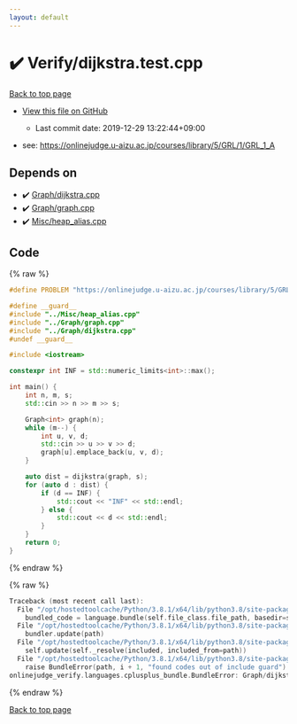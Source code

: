 ```yaml
---
layout: default
---
```


<!-- mathjax config similar to math.stackexchange -->
<script type="text/javascript" async
  src="https://cdnjs.cloudflare.com/ajax/libs/mathjax/2.7.5/MathJax.js?config=TeX-MML-AM_CHTML">
</script>
<script type="text/x-mathjax-config">
  MathJax.Hub.Config({
    TeX: { equationNumbers: { autoNumber: "AMS" }},
    tex2jax: {
      inlineMath: [ ['$','$'] ],
      processEscapes: true
    },
    "HTML-CSS": { matchFontHeight: false },
    displayAlign: "left",
    displayIndent: "2em"
  });
</script>

<script type="text/javascript" src="https://cdnjs.cloudflare.com/ajax/libs/jquery/3.4.1/jquery.min.js"></script>
<script src="https://cdn.jsdelivr.net/npm/jquery-balloon-js@1.1.2/jquery.balloon.min.js" integrity="sha256-ZEYs9VrgAeNuPvs15E39OsyOJaIkXEEt10fzxJ20+2I=" crossorigin="anonymous"></script>
<script type="text/javascript" src="../../assets/js/copy-button.js"></script>
<link rel="stylesheet" href="../../assets/css/copy-button.css" />


# :heavy_check_mark: Verify/dijkstra.test.cpp

<a href="../../index.html">Back to top page</a>

* <a href="{{ site.github.repository_url }}/blob/master/Verify/dijkstra.test.cpp">View this file on GitHub</a>
    - Last commit date: 2019-12-29 13:22:44+09:00


* see: <a href="https://onlinejudge.u-aizu.ac.jp/courses/library/5/GRL/1/GRL_1_A">https://onlinejudge.u-aizu.ac.jp/courses/library/5/GRL/1/GRL_1_A</a>


## Depends on

* :heavy_check_mark: <a href="../../library/Graph/dijkstra.cpp.html">Graph/dijkstra.cpp</a>
* :heavy_check_mark: <a href="../../library/Graph/graph.cpp.html">Graph/graph.cpp</a>
* :heavy_check_mark: <a href="../../library/Misc/heap_alias.cpp.html">Misc/heap_alias.cpp</a>


## Code

<a id="unbundled"></a>
{% raw %}
```cpp
#define PROBLEM "https://onlinejudge.u-aizu.ac.jp/courses/library/5/GRL/1/GRL_1_A"

#define __guard__
#include "../Misc/heap_alias.cpp"
#include "../Graph/graph.cpp"
#include "../Graph/dijkstra.cpp"
#undef __guard__

#include <iostream>

constexpr int INF = std::numeric_limits<int>::max();

int main() {
    int n, m, s;
    std::cin >> n >> m >> s;

    Graph<int> graph(n);
    while (m--) {
        int u, v, d;
        std::cin >> u >> v >> d;
        graph[u].emplace_back(u, v, d);
    }

    auto dist = dijkstra(graph, s);
    for (auto d : dist) {
        if (d == INF) {
            std::cout << "INF" << std::endl;
        } else {
            std::cout << d << std::endl;
        }
    }
    return 0;
}

```
{% endraw %}

<a id="bundled"></a>
{% raw %}
```cpp
Traceback (most recent call last):
  File "/opt/hostedtoolcache/Python/3.8.1/x64/lib/python3.8/site-packages/onlinejudge_verify/docs.py", line 343, in write_contents
    bundled_code = language.bundle(self.file_class.file_path, basedir=self.cpp_source_path)
  File "/opt/hostedtoolcache/Python/3.8.1/x64/lib/python3.8/site-packages/onlinejudge_verify/languages/cplusplus.py", line 63, in bundle
    bundler.update(path)
  File "/opt/hostedtoolcache/Python/3.8.1/x64/lib/python3.8/site-packages/onlinejudge_verify/languages/cplusplus_bundle.py", line 182, in update
    self.update(self._resolve(included, included_from=path))
  File "/opt/hostedtoolcache/Python/3.8.1/x64/lib/python3.8/site-packages/onlinejudge_verify/languages/cplusplus_bundle.py", line 151, in update
    raise BundleError(path, i + 1, "found codes out of include guard")
onlinejudge_verify.languages.cplusplus_bundle.BundleError: Graph/dijkstra.cpp: line 7: found codes out of include guard

```
{% endraw %}

<a href="../../index.html">Back to top page</a>

